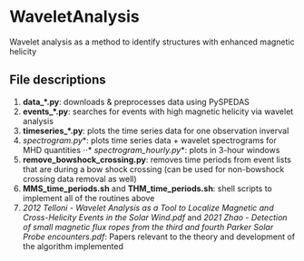 # WaveletAnalysis
Wavelet analysis as a method to identify structures with enhanced magnetic helicity

## File descriptions
1. **data_*.py**: downloads & preprocesses data using PySPEDAS
2. **events_*.py**: searches for events with high magnetic helicity via wavelet analysis
3. **timeseries_*.py**: plots the time series data for one observation inverval
4. **spectrogram*.py**: plots time series data + wavelet spectrograms for MHD quantities
⋅⋅* **spectrogram*_hourly.py**: plots in 3-hour windows
5. **remove_bowshock_crossing.py**: removes time periods from event lists that are during a bow shock crossing (can be used for non-bowshock crossing data removal as well)
6. **MMS_time_periods.sh** and **THM_time_periods.sh**: shell scripts to implement all of the routines above
7. *2012 Telloni - Wavelet Analysis as a Tool to Localize Magnetic and Cross-Helicity Events in the Solar Wind.pdf* and *2021 Zhao - Detection of small magnetic flux ropes from the third and fourth Parker Solar Probe encounters.pdf*: Papers relevant to the theory and development of the algorithm implemented
